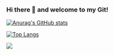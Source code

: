 ### Hi there 👋 and welcome to my Git!

[![Anurag's GitHub stats](https://github-readme-stats.vercel.app/api?username=Achellous)](https://github.com/anuraghazra/github-readme-stats&theme=merko)

[![Top Langs](https://github-readme-stats.vercel.app/api/top-langs/?username=Achellous&layout=compact)](https://github.com/anuraghazra/github-readme-stats)

<a href="https://github.com/achellous/github-readme-stats">
  <img align="center" src="https://github-readme-stats.vercel.app/api/pin/?username=achellous&repo=github-readme-stats" />
</a>




<!--
**Achellous/Achellous** is a ✨ _special_ ✨ repository because its `README.md` (this file) appears on your GitHub profile.

Here are some ideas to get you started:

- 🔭 I’m an Application-Developer i work mainly with (Java)
- 🌱 I’m currently learning: Java, Python, Smalltalk

- 📫 How to reach me: Fawaz.thomas.bo@gmail.com
- 😄 Pronouns: We/Us
- ⚡ Fun fact: After the rain comes the sun and after the sun comes the rain again! 

-->
